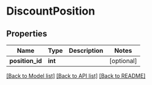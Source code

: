 # DiscountPosition

## Properties
Name | Type | Description | Notes
------------ | ------------- | ------------- | -------------
**position_id** | **int** |  | [optional] 

[[Back to Model list]](../../README.md#documentation-for-models) [[Back to API list]](../../README.md#documentation-for-api-endpoints) [[Back to README]](../../README.md)


